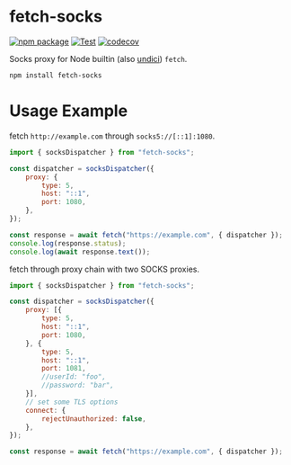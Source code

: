 # fetch-socks

[![npm package](https://img.shields.io/npm/v/fetch-socks.svg)](https://npmjs.com/package/fetch-socks)
[![Test](https://github.com/Kaciras/fetch-socks/actions/workflows/test.yml/badge.svg)](https://github.com/Kaciras/fetch-socks/actions/workflows/test.yml)
[![codecov](https://codecov.io/gh/Kaciras/fetch-socks/branch/master/graph/badge.svg?token=DJLSKIKYBJ)](https://codecov.io/gh/Kaciras/fetch-socks)

Socks proxy for Node builtin (also [undici](https://github.com/nodejs/undici)) `fetch`.

```shell
npm install fetch-socks
```

# Usage Example

fetch `http://example.com` through `socks5://[::1]:1080`.

```javascript
import { socksDispatcher } from "fetch-socks";

const dispatcher = socksDispatcher({
    proxy: {
        type: 5,
        host: "::1",
        port: 1080,
    },
});

const response = await fetch("https://example.com", { dispatcher });
console.log(response.status);
console.log(await response.text());
```

fetch through proxy chain with two SOCKS proxies.

```javascript
import { socksDispatcher } from "fetch-socks";

const dispatcher = socksDispatcher({
    proxy: [{
        type: 5,
        host: "::1",
        port: 1080,
    }, {
        type: 5,
        host: "::1",
        port: 1081,
        //userId: "foo",
        //password: "bar",
	}],
    // set some TLS options
    connect: {
        rejectUnauthorized: false,
    },
});

const response = await fetch("https://example.com", { dispatcher });
```
